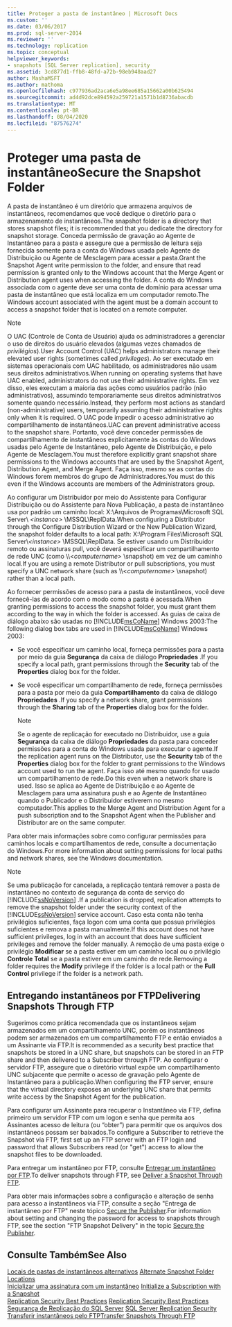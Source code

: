 ```yaml
---
title: Proteger a pasta de instantâneo | Microsoft Docs
ms.custom: ''
ms.date: 03/06/2017
ms.prod: sql-server-2014
ms.reviewer: ''
ms.technology: replication
ms.topic: conceptual
helpviewer_keywords:
- snapshots [SQL Server replication], security
ms.assetid: 3cd877d1-ffb8-48fd-a72b-98eb948aad27
author: MashaMSFT
ms.author: mathoma
ms.openlocfilehash: c977936ad2aca6e5a98ee685a15662a00b625494
ms.sourcegitcommit: ad4d92dce894592a259721a1571b1d8736abacdb
ms.translationtype: MT
ms.contentlocale: pt-BR
ms.lasthandoff: 08/04/2020
ms.locfileid: "87576274"
---
```

# <a name="secure-the-snapshot-folder"></a><span data-ttu-id="e8033-102">Proteger uma pasta de instantâneo</span><span class="sxs-lookup"><span data-stu-id="e8033-102">Secure the Snapshot Folder</span></span>
  <span data-ttu-id="e8033-103">A pasta de instantâneo é um diretório que armazena arquivos de instantâneos, recomendamos que você dedique o diretório para o armazenamento de instantâneos.</span><span class="sxs-lookup"><span data-stu-id="e8033-103">The snapshot folder is a directory that stores snapshot files; it is recommended that you dedicate the directory for snapshot storage.</span></span> <span data-ttu-id="e8033-104">Conceda permissão de gravação ao Agente de Instantâneo para a pasta e assegure que a permissão de leitura seja fornecida somente para a conta do Windows usada pelo Agente de Distribuição ou Agente de Mesclagem para acessar a pasta.</span><span class="sxs-lookup"><span data-stu-id="e8033-104">Grant the Snapshot Agent write permission to the folder, and ensure that read permission is granted only to the Windows account that the Merge Agent or Distribution agent uses when accessing the folder.</span></span> <span data-ttu-id="e8033-105">A conta do Windows associada com o agente deve ser uma conta de domínio para acessar uma pasta de instantâneo que está localiza em um computador remoto.</span><span class="sxs-lookup"><span data-stu-id="e8033-105">The Windows account associated with the agent must be a domain account to access a snapshot folder that is located on a remote computer.</span></span>  
  
> [!NOTE]  
>  <span data-ttu-id="e8033-106">O UAC (Controle de Conta de Usuário) ajuda os administradores a gerenciar o uso de direitos do usuário elevados (algumas vezes chamados de *privilégios*).</span><span class="sxs-lookup"><span data-stu-id="e8033-106">User Account Control (UAC)  helps administrators manage their elevated user rights (sometimes called *privileges*).</span></span> <span data-ttu-id="e8033-107">Ao ser executado em sistemas operacionais com UAC habilitado, os administradores não usam seus direitos administrativos.</span><span class="sxs-lookup"><span data-stu-id="e8033-107">When running on operating systems that have UAC enabled, administrators do not use their administrative rights.</span></span> <span data-ttu-id="e8033-108">Em vez disso, eles executam a maioria das ações como usuários padrão (não administrativos), assumindo temporariamente seus direitos administrativos somente quando necessário.</span><span class="sxs-lookup"><span data-stu-id="e8033-108">Instead, they perform most actions as standard (non-administrative) users, temporarily assuming their administrative rights only when it is required.</span></span> <span data-ttu-id="e8033-109">O UAC pode impedir o acesso administrativo ao compartilhamento de instantâneos.</span><span class="sxs-lookup"><span data-stu-id="e8033-109">UAC can prevent administrative access to the snapshot share.</span></span> <span data-ttu-id="e8033-110">Portanto, você deve conceder permissões de compartilhamento de instantâneos explicitamente às contas do Windows usadas pelo Agente de Instantâneo, pelo Agente de Distribuição, e pelo Agente de Mesclagem.</span><span class="sxs-lookup"><span data-stu-id="e8033-110">You must therefore explicitly grant snapshot share permissions to the Windows accounts that are used by the Snapshot Agent, Distribution Agent, and Merge Agent.</span></span> <span data-ttu-id="e8033-111">Faça isso, mesmo se as contas do Windows forem membros do grupo de Administradores.</span><span class="sxs-lookup"><span data-stu-id="e8033-111">You must do this even if the Windows accounts are members of the Administrators group.</span></span>  
  
 <span data-ttu-id="e8033-112">Ao configurar um Distribuidor por meio do Assistente para Configurar Distribuição ou do Assistente para Nova Publicação, a pasta de instantâneo usa por padrão um caminho local: X:\\Arquivos de Programas\Microsoft SQL Server\\ *\<instance>* \MSSQL\ReplData.</span><span class="sxs-lookup"><span data-stu-id="e8033-112">When configuring a Distributor through the Configure Distribution Wizard or the New Publication Wizard, the snapshot folder defaults to a local path: X:\Program Files\Microsoft SQL Server\\*\<instance>* \MSSQL\ReplData.</span></span> <span data-ttu-id="e8033-113">Se estiver usando um Distribuidor remoto ou assinaturas pull, você deverá especificar um compartilhamento de rede UNC (como \\\\<*computername>* \snapshot) em vez de um caminho local.</span><span class="sxs-lookup"><span data-stu-id="e8033-113">If you are using a remote Distributor or pull subscriptions, you must specify a UNC network share (such as \\\\<*computername>* \snapshot) rather than a local path.</span></span>  
  
 <span data-ttu-id="e8033-114">Ao fornecer permissões de acesso para a pasta de instantâneos, você deve fornecê-las de acordo com o modo como a pasta é acessada.</span><span class="sxs-lookup"><span data-stu-id="e8033-114">When granting permissions to access the snapshot folder, you must grant them according to the way in which the folder is accessed.</span></span> <span data-ttu-id="e8033-115">As guias de caixa de diálogo abaixo são usadas no [!INCLUDE[msCoName](../../../includes/msconame-md.md)] Windows 2003:</span><span class="sxs-lookup"><span data-stu-id="e8033-115">The following dialog box tabs are used in [!INCLUDE[msCoName](../../../includes/msconame-md.md)] Windows 2003:</span></span>  
  
-   <span data-ttu-id="e8033-116">Se você especificar um caminho local, forneça permissões para a pasta por meio da guia **Segurança** da caixa de diálogo **Propriedades** .</span><span class="sxs-lookup"><span data-stu-id="e8033-116">If you specify a local path, grant permissions through the **Security** tab of the **Properties** dialog box for the folder.</span></span>  
  
-   <span data-ttu-id="e8033-117">Se você especificar um compartilhamento de rede, forneça permissões para a pasta por meio da guia **Compartilhamento** da caixa de diálogo **Propriedades** .</span><span class="sxs-lookup"><span data-stu-id="e8033-117">If you specify a network share, grant permissions through the **Sharing** tab of the **Properties** dialog box for the folder.</span></span>  
  
    > [!NOTE]  
    >  <span data-ttu-id="e8033-118">Se o agente de replicação for executado no Distribuidor, use a guia **Segurança** da caixa de diálogo **Propriedades** da pasta para conceder permissões para a conta do Windows usada para executar o agente.</span><span class="sxs-lookup"><span data-stu-id="e8033-118">If the replication agent runs on the Distributor, use the **Security** tab of the **Properties** dialog box for the folder to grant permissions to the Windows account used to run the agent.</span></span> <span data-ttu-id="e8033-119">Faça isso até mesmo quando for usado um compartilhamento de rede.</span><span class="sxs-lookup"><span data-stu-id="e8033-119">Do this even when a network share is used.</span></span> <span data-ttu-id="e8033-120">Isso se aplica ao Agente de Distribuição e ao Agente de Mesclagem para uma assinatura push e ao Agente de Instantâneo quando o Publicador e o Distribuidor estiverem no mesmo computador.</span><span class="sxs-lookup"><span data-stu-id="e8033-120">This applies to the Merge Agent and Distribution Agent for a push subscription and to the Snapshot Agent when the Publisher and Distributor are on the same computer.</span></span>  
  
 <span data-ttu-id="e8033-121">Para obter mais informações sobre como configurar permissões para caminhos locais e compartilhamentos de rede, consulte a documentação do Windows.</span><span class="sxs-lookup"><span data-stu-id="e8033-121">For more information about setting permissions for local paths and network shares, see the Windows documentation.</span></span>  
  
> [!NOTE]  
>  <span data-ttu-id="e8033-122">Se uma publicação for cancelada, a replicação tentará remover a pasta de instantâneo no contexto de segurança da conta de serviço do [!INCLUDE[ssNoVersion](../../../includes/ssnoversion-md.md)] .</span><span class="sxs-lookup"><span data-stu-id="e8033-122">If a publication is dropped, replication attempts to remove the snapshot folder under the security context of the [!INCLUDE[ssNoVersion](../../../includes/ssnoversion-md.md)] service account.</span></span> <span data-ttu-id="e8033-123">Caso esta conta não tenha privilégios suficientes, faça logon com uma conta que possua privilégios suficientes e remova a pasta manualmente.</span><span class="sxs-lookup"><span data-stu-id="e8033-123">If this account does not have sufficient privileges, log in with an account that does have sufficient privileges and remove the folder manually.</span></span> <span data-ttu-id="e8033-124">A remoção de uma pasta exige o privilégio **Modificar** se a pasta estiver em um caminho local ou o privilégio **Controle Total** se a pasta estiver em um caminho de rede.</span><span class="sxs-lookup"><span data-stu-id="e8033-124">Removing a folder requires the **Modify** privilege if the folder is a local path or the **Full Control** privilege if the folder is a network path.</span></span>  
  
## <a name="delivering-snapshots-through-ftp"></a><span data-ttu-id="e8033-125">Entregando instantâneos por FTP</span><span class="sxs-lookup"><span data-stu-id="e8033-125">Delivering Snapshots Through FTP</span></span>  
 <span data-ttu-id="e8033-126">Sugerimos como prática recomendada que os instantâneos sejam armazenados em um compartilhamento UNC, porém os instantâneos podem ser armazenados em um compartilhamento FTP e então enviados a um Assinante via FTP.</span><span class="sxs-lookup"><span data-stu-id="e8033-126">It is recommended as a security best practice that snapshots be stored in a UNC share, but snapshots can be stored in an FTP share and then delivered to a Subscriber through FTP.</span></span> <span data-ttu-id="e8033-127">Ao configurar o servidor FTP, assegure que o diretório virtual expõe um compartilhamento UNC subjacente que permite o acesso de gravação pelo Agente de Instantâneo para a publicação.</span><span class="sxs-lookup"><span data-stu-id="e8033-127">When configuring the FTP server, ensure that the virtual directory exposes an underlying UNC share that permits write access by the Snapshot Agent for the publication.</span></span>  
  
 <span data-ttu-id="e8033-128">Para configurar um Assinante para recuperar o Instantâneo via FTP, defina primeiro um servidor FTP com um logon e senha que permita aos Assinantes acesso de leitura (ou “obter”) para permitir que os arquivos dos instantâneos possam ser baixados.</span><span class="sxs-lookup"><span data-stu-id="e8033-128">To configure a Subscriber to retrieve the Snapshot via FTP, first set up an FTP server with an FTP login and password that allows Subscribers read (or "get") access to allow the snapshot files to be downloaded.</span></span>  
  
 <span data-ttu-id="e8033-129">Para entregar um instantâneo por FTP, consulte [Entregar um instantâneo por FTP](../publish/deliver-a-snapshot-through-ftp.md).</span><span class="sxs-lookup"><span data-stu-id="e8033-129">To deliver snapshots through FTP, see [Deliver a Snapshot Through FTP](../publish/deliver-a-snapshot-through-ftp.md).</span></span>  
  
 <span data-ttu-id="e8033-130">Para obter mais informações sobre a configuração e alteração de senha para acesso a instantâneos via FTP, consulte a seção "Entrega de instantâneo por FTP" neste tópico [Secure the Publisher](secure-the-publisher.md).</span><span class="sxs-lookup"><span data-stu-id="e8033-130">For information about setting and changing the password for access to snapshots through FTP, see the section "FTP Snapshot Delivery" in the topic [Secure the Publisher](secure-the-publisher.md).</span></span>  
  
## <a name="see-also"></a><span data-ttu-id="e8033-131">Consulte Também</span><span class="sxs-lookup"><span data-stu-id="e8033-131">See Also</span></span>  
 <span data-ttu-id="e8033-132">[Locais de pastas de instantâneos alternativos](../alternate-snapshot-folder-locations.md) </span><span class="sxs-lookup"><span data-stu-id="e8033-132">[Alternate Snapshot Folder Locations](../alternate-snapshot-folder-locations.md) </span></span>  
 <span data-ttu-id="e8033-133">[Inicializar uma assinatura com um instantâneo](../initialize-a-subscription-with-a-snapshot.md) </span><span class="sxs-lookup"><span data-stu-id="e8033-133">[Initialize a Subscription with a Snapshot](../initialize-a-subscription-with-a-snapshot.md) </span></span>  
 <span data-ttu-id="e8033-134">[Replication Security Best Practices](replication-security-best-practices.md) </span><span class="sxs-lookup"><span data-stu-id="e8033-134">[Replication Security Best Practices](replication-security-best-practices.md) </span></span>  
 <span data-ttu-id="e8033-135">[Segurança de Replicação do SQL Server](view-and-modify-replication-security-settings.md) </span><span class="sxs-lookup"><span data-stu-id="e8033-135">[SQL Server Replication Security](view-and-modify-replication-security-settings.md) </span></span>  
 [<span data-ttu-id="e8033-136">Transferir instantâneos pelo FTP</span><span class="sxs-lookup"><span data-stu-id="e8033-136">Transfer Snapshots Through FTP</span></span>](../transfer-snapshots-through-ftp.md)  
  
  
